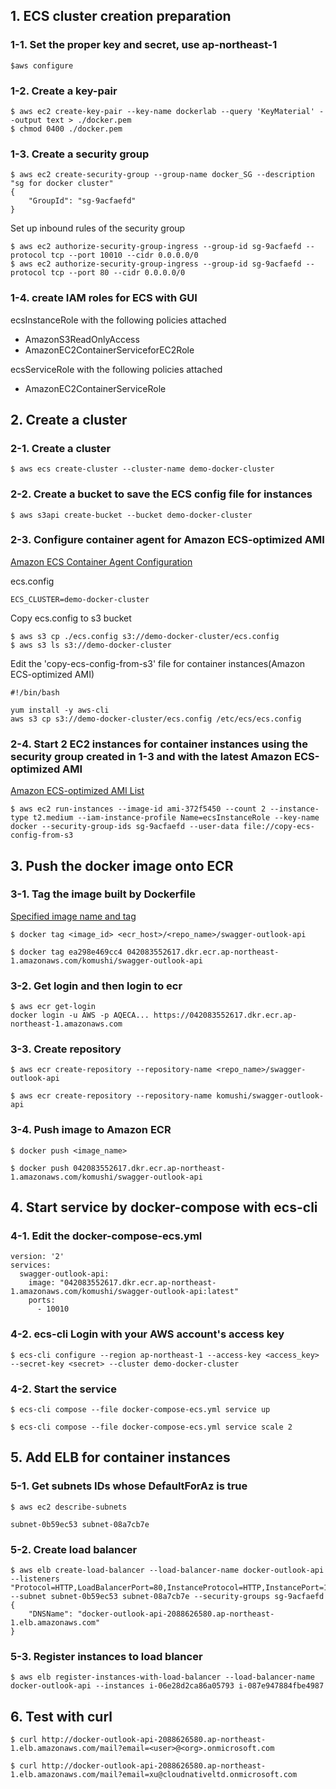 ## 1. ECS cluster creation preparation
### 1-1. Set the proper key and secret, use ap-northeast-1
```
$aws configure
```

### 1-2. Create a key-pair
```
$ aws ec2 create-key-pair --key-name dockerlab --query 'KeyMaterial' --output text > ./docker.pem
$ chmod 0400 ./docker.pem
```

### 1-3. Create a security group
```
$ aws ec2 create-security-group --group-name docker_SG --description "sg for docker cluster"
{
    "GroupId": "sg-9acfaefd"
}
```

Set up inbound rules of the security group
```
$ aws ec2 authorize-security-group-ingress --group-id sg-9acfaefd --protocol tcp --port 10010 --cidr 0.0.0.0/0
$ aws ec2 authorize-security-group-ingress --group-id sg-9acfaefd --protocol tcp --port 80 --cidr 0.0.0.0/0
```

### 1-4. create IAM roles for ECS with GUI
ecsInstanceRole with the following policies attached
* AmazonS3ReadOnlyAccess
* AmazonEC2ContainerServiceforEC2Role

ecsServiceRole with the following policies attached
* AmazonEC2ContainerServiceRole

## 2. Create a cluster
### 2-1. Create a cluster
```
$ aws ecs create-cluster --cluster-name demo-docker-cluster
```

### 2-2. Create a bucket to save the ECS config file for instances
```
$ aws s3api create-bucket --bucket demo-docker-cluster
```

### 2-3. Configure container agent for Amazon ECS-optimized AMI

[Amazon ECS Container Agent Configuration](http://docs.aws.amazon.com/AmazonECS/latest/developerguide/ecs-agent-config.html)

ecs.config
```
ECS_CLUSTER=demo-docker-cluster
```

Copy ecs.config to s3 bucket
```
$ aws s3 cp ./ecs.config s3://demo-docker-cluster/ecs.config
$ aws s3 ls s3://demo-docker-cluster
```

Edit the 'copy-ecs-config-from-s3' file for container instances(Amazon ECS-optimized AMI)
```
#!/bin/bash

yum install -y aws-cli
aws s3 cp s3://demo-docker-cluster/ecs.config /etc/ecs/ecs.config
```

### 2-4. Start 2 EC2 instances for container instances using the security group created in 1-3 and with the latest Amazon ECS-optimized AMI

[Amazon ECS-optimized AMI List](http://docs.aws.amazon.com/AmazonECS/latest/developerguide/ecs-optimized_AMI.html)
```
$ aws ec2 run-instances --image-id ami-372f5450 --count 2 --instance-type t2.medium --iam-instance-profile Name=ecsInstanceRole --key-name docker --security-group-ids sg-9acfaefd --user-data file://copy-ecs-config-from-s3
```

## 3. Push the docker image onto ECR
### 3-1. Tag the image built by Dockerfile
[Specified image name and tag](/README.md#2-3-login-and-push-to-docker-hub)

```
$ docker tag <image_id> <ecr_host>/<repo_name>/swagger-outlook-api
```

```
$ docker tag ea298e469cc4 042083552617.dkr.ecr.ap-northeast-1.amazonaws.com/komushi/swagger-outlook-api
```

### 3-2. Get login and then login to ecr
```
$ aws ecr get-login
docker login -u AWS -p AQECA... https://042083552617.dkr.ecr.ap-northeast-1.amazonaws.com
```

### 3-3. Create repository
```
$ aws ecr create-repository --repository-name <repo_name>/swagger-outlook-api
```

```
$ aws ecr create-repository --repository-name komushi/swagger-outlook-api
```

### 3-4. Push image to Amazon ECR
```
$ docker push <image_name>
```

```
$ docker push 042083552617.dkr.ecr.ap-northeast-1.amazonaws.com/komushi/swagger-outlook-api
```

## 4. Start service by docker-compose with ecs-cli

### 4-1. Edit the docker-compose-ecs.yml

```
version: '2'
services:
  swagger-outlook-api:
    image: "042083552617.dkr.ecr.ap-northeast-1.amazonaws.com/komushi/swagger-outlook-api:latest"
    ports:
      - 10010
```

### 4-2. ecs-cli Login with your AWS account's access key
```
$ ecs-cli configure --region ap-northeast-1 --access-key <access_key> --secret-key <secret> --cluster demo-docker-cluster
```

### 4-2. Start the service
```
$ ecs-cli compose --file docker-compose-ecs.yml service up
```

```
$ ecs-cli compose --file docker-compose-ecs.yml service scale 2
```

## 5. Add ELB for container instances

### 5-1. Get subnets IDs whose DefaultForAz is true

```
$ aws ec2 describe-subnets
```

```
subnet-0b59ec53 subnet-08a7cb7e
```

### 5-2. Create load balancer
```
$ aws elb create-load-balancer --load-balancer-name docker-outlook-api --listeners "Protocol=HTTP,LoadBalancerPort=80,InstanceProtocol=HTTP,InstancePort=10010" --subnet subnet-0b59ec53 subnet-08a7cb7e --security-groups sg-9acfaefd
{
    "DNSName": "docker-outlook-api-2088626580.ap-northeast-1.elb.amazonaws.com"
}
```

### 5-3. Register instances to load blancer 
```
$ aws elb register-instances-with-load-balancer --load-balancer-name docker-outlook-api --instances i-06e28d2ca86a05793 i-087e947884fbe4987
```

## 6. Test with curl
```
$ curl http://docker-outlook-api-2088626580.ap-northeast-1.elb.amazonaws.com/mail?email=<user>@<org>.onmicrosoft.com
```

```
$ curl http://docker-outlook-api-2088626580.ap-northeast-1.elb.amazonaws.com/mail?email=xu@cloudnativeltd.onmicrosoft.com
```